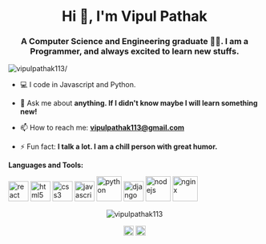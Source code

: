 <h1 align="center">Hi 👋, I'm Vipul Pathak</h1>
<h3 align="center"> A Computer Science and Engineering graduate 🧑‍🎓. I am a Programmer, and always excited to learn new stuffs.</h3>
<p align="left"> <img src=https://komarev.com/ghpvc/?username=vipulpathak113 alt=vipulpathak113/> </p>

- 💻 I code in Javascript and Python.

- 💬 Ask me about **anything. If I didn't know maybe I will learn something new!**

- 📫 How to reach me: **vipulpathak113@gmail.com**

- ⚡ Fun fact: **I talk a lot. I am a chill person with great humor.**

<p align="left"><strong>Languages and Tools:</strong></p>

<p align="left"><img src=https://konpa.github.io/devicon/devicon.git/icons/react/react-original-wordmark.svg alt=react width="40" height="40"/> 
   <img src=https://konpa.github.io/devicon/devicon.git/icons/html5/html5-original-wordmark.svg alt=html5 width="40" height="40"/>
  <img src=https://konpa.github.io/devicon/devicon.git/icons/css3/css3-original-wordmark.svg alt=css3 width="40" height="40"/>
  <img src=https://konpa.github.io/devicon/devicon.git/icons/javascript/javascript-original.svg alt=javascript width="40" height="40"/>
  <img src=https://konpa.github.io/devicon/devicon.git/icons/python/python-original-wordmark.svg alt=python width="50" height="50"/>
  <img src=https://konpa.github.io/devicon/devicon.git/icons/django/django-original.svg alt=django width="40" height="40"/>
  <img src=https://konpa.github.io/devicon/devicon.git/icons/nodejs/nodejs-original-wordmark.svg alt=nodejs width="50" height="50"/>
  <img src=https://konpa.github.io/devicon/devicon.git/icons/nginx/nginx-original.svg alt=nginx width="50" height="50"/></p><p align="center"> <img src=https://github-readme-stats.vercel.app/api?username=vipulpathak113&show_icons=true alt=vipulpathak113 /> </p>

<p align="center">
<a href=https://linkedin.com/in/vipul-pathak-798150ba target="blank"><img align="center" src=https://cdn.jsdelivr.net/npm/simple-icons@3.0.1/icons/linkedin.svg alt="vipul-pathak-798150ba" height="20" width="20" /></a>
<a href=https://stackoverflow.com/users/11318137/vipul-pathak target="blank"><img align="center" src=https://cdn.jsdelivr.net/npm/simple-icons@3.0.1/icons/stackoverflow.svg alt="users/11318137/vipul-pathak" height="20" width="20" /></a>
</p>
